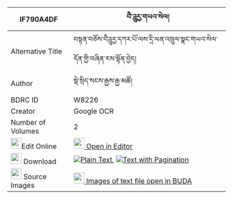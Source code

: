 |IF790A4DF|བཻ་ཌཱུརྱ་གཡའ་སེལ། 
| --- | --- 
|Alternative Title |བསྟན་བཅོས་བཻཌཱུརྱ་དཀར་པོ་ལས་དྲི་ལན་འཁྲུལ་སྣང་གཡའ་སེལ་དོན་གྱི་བཞིན་རས་སྟོན་བྱེད།
|Author| སྡེ་སྲིད་སངས་རྒྱས་རྒྱ་མཚོ།
|BDRC ID | W8226
|Creator | Google OCR
|Number of Volumes| 2
|<img width="25" src="https://img.icons8.com/color/25/000000/edit-property.png">Edit Online| [<img width="25" src="https://avatars.githubusercontent.com/u/45091458?s=200&v=4"> Open in Editor](http://editor.openpecha.org/IF790A4DF)
|<img width="25" src="https://img.icons8.com/fluent/48/000000/download-2.png"/>  Download | [![](https://img.icons8.com/color/20/000000/txt.png)Plain Text](https://github.com/Openpecha/IF790A4DF/releases/download/v1/bai_durya(?)_yasel_plain_IF790A4DF.zip), [![](https://img.icons8.com/color/20/000000/txt.png)Text with Pagination](https://github.com/Openpecha/IF790A4DF/releases/download/v1/bai_durya(?)_yasel_pages_IF790A4DF.zip)
|<img width="25" src="https://img.icons8.com/plasticine/100/000000/pictures-folder.png"/>  Source Images | [<img width="25" src="https://library.bdrc.io/icons/BUDA-small.svg"> Images of text file open in BUDA](https://library.bdrc.io/show/bdr:W8226)